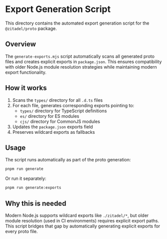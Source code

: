 # Export Generation Script

This directory contains the automated export generation script for the `@zitadel/proto` package.

## Overview

The `generate-exports.mjs` script automatically scans all generated proto files and creates explicit exports in `package.json`. This ensures compatibility with older Node.js module resolution strategies while maintaining modern export functionality.

## How it works

1. Scans the `types/` directory for all `.d.ts` files
2. For each file, generates corresponding exports pointing to:
   - `types/` directory for TypeScript definitions
   - `es/` directory for ES modules
   - `cjs/` directory for CommonJS modules
3. Updates the `package.json` exports field
4. Preserves wildcard exports as fallbacks

## Usage

The script runs automatically as part of the proto generation:

```bash
pnpm run generate
```

Or run it separately:

```bash
pnpm run generate:exports
```

## Why this is needed

Modern Node.js supports wildcard exports like `./zitadel/*`, but older module resolution (used in CI environments) requires explicit export paths. This script bridges that gap by automatically generating explicit exports for every proto file.
